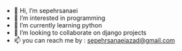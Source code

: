 - 👋 Hi, I’m sepehrsanaei
- 👀 I’m interested in programming
- 🌱 I’m currently learning python
- 💞️ I’m looking to collaborate on django projects
- 📫 you can reach me by : sepehrsanaeiazad@gmail.com
